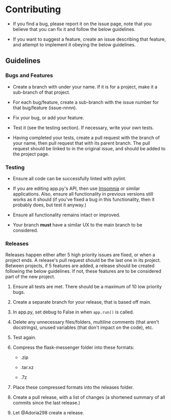 # Contributing

- If you find a bug, please report it on the issue page, note that you believe that you can fix it and follow the below guidelines.

- If you want to suggest a feature, create an issue describing that feature, and attempt to implement it obeying the below guidelines.

## Guidelines

### Bugs and Features

- Create a branch with under your name. If it is for a project, make it a sub-branch of that project.

- For each bug/feature, create a sub-branch with the issue number for that bug/feature (issue-nnnn).

- Fix your bug, or add your feature.

- Test it (see the testing section). If necessary, write your own tests.

- Having completed your tests, create a pull request with the branch of your name, then pull request that with its parent branch. The pull request should be linked to in the original issue, and should be added to the project page. 

### Testing

- Ensure all code can be successfully linted with pylint.

- If you are editing app.py's API, then use [Imsomnia](https://www.imsomnia.rest) or similar applications. Also, ensure all functionality in previous versions still works as it should (if you've fixed a bug in this functionality, then it probably does, but test it anyway.)

- Ensure all functionality remains intact or improved.

- Your branch **must** have a similar UX to the main branch to be considered.

### Releases

Releases happen either after 5 high priority issues are fixed, or when a project ends. A release's pull request should be the last one in its project. Between projects, if 5 features are added, a release should be created following the below guidelines. If not, these features are to be considered part of the new project.

1. Ensure all tests are met. There should be a maximum of 10 low priority bugs.

2. Create a separate branch for your release, that is based off main.

3. In app.py, set debug to False in when `app.run()` is called.

4. Delete any unnecessary files/folders, multiline comments (that aren't docstrings), unused variables (that don't impact on the code), etc.

5. Test again.

6. Compress the flask-messenger folder into these formats:

     - .zip

     - .tar.xz
     
     - .7z

7. Place these compressed formats into the releases folder.

8. Create a pull release, with a list of changes (a shortened summary of all commits since the last release.)

9. Let @Adoria298 create a release.
